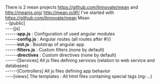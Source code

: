 There is 2 mean projects 
https://github.com/linnovate/mean
and 
http://meanjs.org/
http://mean.io/#!/
I've started with  https://github.com/linnovate/mean
Mean     
--[public]    
----[js]   
------**app.js** : Configuration of used angular modules   
------**config.js** : Angular routes (all routes after #!/)   
------**init.js** : Bootstrap of angular app  
------**filters.js** : Custom filters (none by default)      
------**directives** : Custom directives (none by default)    
------[Services] All js files defining services (relation to web service and databases)   
------[Controllers] All js files defining app behavior    
----[views] The templates : All html files containing special tags (ng-...)             

